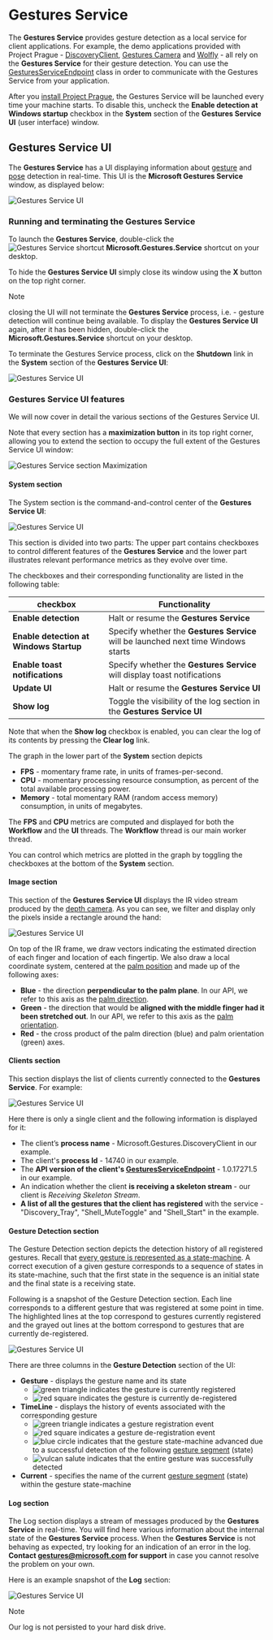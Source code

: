 # Gestures Service

The **Gestures Service** provides gesture detection as a local service for client applications. For example, the demo applications provided with Project Prague - [DiscoveryClient](https://aka.ms/gestures/docs), [Gestures Camera](https://aka.ms/gestures/docs) and [Wolfly](https://aka.ms/gestures/docs) - all rely on the **Gestures Service** for their gesture detection. You can use the [GesturesServiceEndpoint](http://aka.ms/gestures) class in order to communicate with the Gestures Service from your application.

After you [install Project Prague](index.md#setting-up-project-prague-on-your-machine), the Gestures Service will be launched every time your machine starts. To disable this, uncheck the **Enable detection at Windows startup** checkbox in the **System** section of the **Gestures Service UI** (user interface) window.

## Gestures Service UI

The **Gestures Service** has a UI displaying information about [gesture](index.md#gesture) and [pose](index.md#hand-pose) detection in real-time. This UI is the **Microsoft Gestures Service** window, as displayed below:

![Gestures Service UI](Images/MicrosoftGesturesService.png)

### Running and terminating the Gestures Service

To launch the **Gestures Service**, double-click the ![Gestures Service shortcut](images\GesturesServiceIcon.png) **Microsoft.Gestures.Service** shortcut on your desktop.

To hide the **Gestures Service UI** simply close its window using the **X** button on the top right corner.

> [!NOTE]
> closing the UI will not terminate the **Gestures Service** process, i.e. - gesture detection will continue being available. To display the **Gestures Service UI** again, after it has been hidden, double-click the **Microsoft.Gestures.Service** shortcut on your desktop.

To terminate the Gestures Service process, click on the **Shutdown** link in the **System** section of the **Gestures Service UI**:

![Gestures Service UI](Images/MicrosoftGesturesService_Shutdown.png)

### Gestures Service UI features

We will now cover in detail the various sections of the Gestures Service UI.

Note that every section has a **maximization button** in its top right corner, allowing you to extend the section to occupy the full extent of the Gestures Service UI window:

![Gestures Service section Maximization](Images/MicrosoftGesturesService_Maximize.png)

#### **System section**

The System section is the command-and-control center of the **Gestures Service UI**:

![Gestures Service UI](Images/MicrosoftGesturesService_System.png)

This section is divided into two parts: The upper part contains checkboxes to control different features of the **Gestures Service** and the lower part illustrates relevant performance metrics as they evolve over time.

The checkboxes and their corresponding functionality are listed in the following table:

checkbox     | Functionality
------------- | ------------
**Enable detection** | Halt or resume the **Gestures Service**
**Enable detection at Windows Startup** | Specify whether the **Gestures Service** will be launched next time Windows starts
**Enable toast notifications** | Specify whether the **Gestures Service** will display toast notifications
**Update UI** | Halt or resume the **Gestures Service UI**
**Show log** | Toggle the visibility of the log section in the **Gestures Service UI**

Note that when the **Show log** checkbox is enabled, you can clear the log of its contents by pressing the **Clear log** link.

The graph in the lower part of the **System** section depicts

- **FPS** - momentary frame rate, in units of frames-per-second.
- **CPU** - momentary processing resource consumption, as percent of the total available processing power.
- **Memory** - total momentary RAM (random access memory) consumption, in units of megabytes.

The **FPS** and **CPU** metrics are computed and displayed for both the **Workflow** and the **UI** threads. The **Workflow** thread is our main worker thread.

You can control which metrics are plotted in the graph by toggling the checkboxes at the bottom of the **System** section.

#### **Image section**

This section of the **Gestures Service UI** displays the IR video stream produced by the [depth camera](index.md#supported-depth-cameras). As you can see, we filter and display only the pixels inside a rectangle around the hand:

![Gestures Service UI](Images/MicrosoftGesturesService_Image.png)

On top of the IR frame, we draw vectors indicating the estimated direction of each finger and location of each fingertip. We also draw a local coordinate system, centered at the [palm position](https://docs.microsoft.com/en-us/dotnet/api/microsoft.gestures.skeleton.ihandskeleton.palmposition#Microsoft_Gestures_Skeleton_IHandSkeleton_PalmPosition) and made up of the following axes:

- **Blue** - the direction **perpendicular to the palm plane**. In our API, we refer to this axis as the [palm direction](https://docs.microsoft.com/en-us/dotnet/api/microsoft.gestures.skeleton.ihandskeleton.palmdirection#Microsoft_Gestures_Skeleton_IHandSkeleton_PalmDirection).
- **Green** - the direction that would be **aligned with the middle finger had it been stretched out**. In our API, we refer to this axis as the [palm orientation](https://docs.microsoft.com/en-us/dotnet/api/microsoft.gestures.skeleton.ihandskeleton.palmorientation#Microsoft_Gestures_Skeleton_IHandSkeleton_PalmOrientation).
- **Red** - the cross product of the palm direction (blue) and palm orientation (green) axes.

#### **Clients section**

This section displays the list of clients currently connected to the **Gestures Service**. For example:

![Gestures Service UI](Images/MicrosoftGesturesService_Clients.png)

Here there is only a single client and the following information is displayed for it:

- The client’s **process name** - Microsoft.Gestures.DiscoveryClient in our example.
- The client's **process Id** - 14740 in our example.
- The **API version of the client's [GesturesServiceEndpoint](http://aka.ms/gestures)** - 1.0.17271.5 in our example.
- An indication whether the client **is receiving a skeleton stream** - our client is *Receiving Skeleton Stream*.
- **A list of all the gestures that the client has registered** with the service - "Discovery_Tray", "Shell_MuteToggle" and "Shell_Start" in the example.

#### **Gesture Detection section**

The Gesture Detection section depicts the detection history of all registered gestures. Recall that [every gesture is represented as a state-machine](index.md#gesture). A correct execution of a given gesture corresponds to a sequence of states in its state-machine, such that the first state in the sequence is an initial state and the final state is a receiving state.

Following is a snapshot of the Gesture Detection section. Each line corresponds to a different gesture that was registered at some point in time. The highlighted lines at the top correspond to gestures currently registered and the grayed out lines at the bottom correspond to gestures that are currently de-registered.

![Gestures Service UI](Images/MicrosoftGesturesService_Timeline.png)

There are three columns in the **Gesture Detection** section of the UI:

- **Gesture** - displays the gesture name and its state
  - ![green triangle](images\GreenTriangle.png) indicates the gesture is currently registered
  - ![red square](images\RedSquare.png) indicates the gesture is currently de-registered
- **TimeLine** - displays the history of events associated with the corresponding gesture
  - ![green triangle](images\GreenTriangle.png) indicates a gesture registration event
  - ![red square](images\RedSquare.png) indicates a gesture de-registration event
  - ![blue circle](images\BlueCircle.png) indicates that the gesture state-machine advanced due to a successful detection of the following [gesture segment](https://docs.microsoft.com/en-us/dotnet/api/microsoft.gestures.gesturesegment) (state)
  - ![vulcan salute](images\VulcanSalute.png) indicates that the entire gesture was successfully detected
- **Current** - specifies the name of the current [gesture segment](https://docs.microsoft.com/en-us/dotnet/api/microsoft.gestures.gesturesegment) (state) within the gesture state-machine

#### Log section

The Log section displays a stream of messages produced by the **Gestures Service** in real-time. You will find here various information about the internal state of the **Gestures Service** process. When the **Gestures Service** is not behaving as expected, try looking for an indication of an error in the log. **Contact [gestures@microsoft.com](http://aka.ms/gestures) for support** in case you cannot resolve the problem on your own.

Here is an example snapshot of the **Log** section:

![Gestures Service UI](Images/MicrosoftGesturesService_Log.png)

> [!NOTE]
> Our log is not persisted to your hard disk drive.